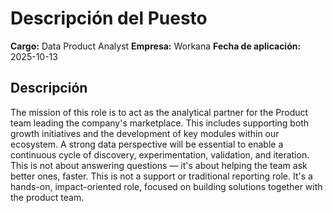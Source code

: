 # Descripción del Puesto

**Cargo:** Data Product Analyst
**Empresa:** Workana
**Fecha de aplicación:** 2025-10-13

## Descripción

The mission of this role is to act as the analytical partner for the Product team leading the company's marketplace. 
This includes supporting both growth initiatives and the development of key modules within our ecosystem. A strong data perspective will be essential to enable a continuous cycle of discovery, experimentation, validation, and iteration. This is not about answering questions — it's about helping the team ask better ones, faster. 
This is not a support or traditional reporting role. It's a hands-on, impact-oriented role, focused on building solutions together with the product team.

